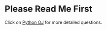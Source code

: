# Please Read Me First
Click on [Python OJ](https://python.xidian.edu.cn/) for more detailed questions.
